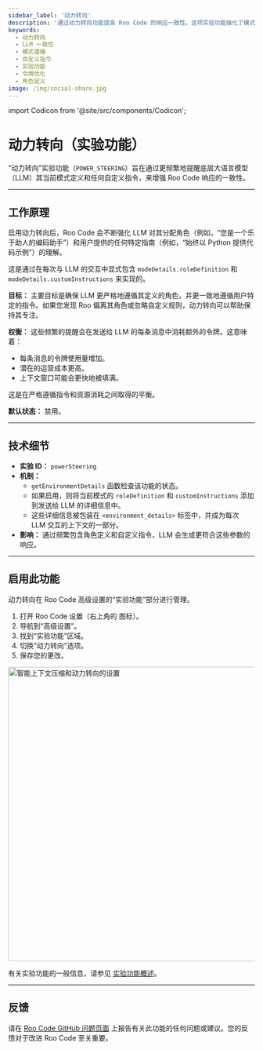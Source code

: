 ```yaml
---
sidebar_label: '动力转向'
description: '通过动力转向功能提高 Roo Code 的响应一致性。这项实验功能强化了模式定义和自定义指令，以更好地遵循分配的角色。'
keywords:
  - 动力转向
  - LLM 一致性
  - 模式遵循
  - 自定义指令
  - 实验功能
  - 令牌优化
  - 角色定义
image: /img/social-share.jpg
---
```

import Codicon from '@site/src/components/Codicon';

# 动力转向（实验功能）

“动力转向”实验功能（`POWER_STEERING`）旨在通过更频繁地提醒底层大语言模型（LLM）其当前模式定义和任何自定义指令，来增强 Roo Code 响应的一致性。

---

## 工作原理

启用动力转向后，Roo Code 会不断强化 LLM 对其分配角色（例如，“您是一个乐于助人的编码助手”）和用户提供的任何特定指南（例如，“始终以 Python 提供代码示例”）的理解。

这是通过在每次与 LLM 的交互中显式包含 `modeDetails.roleDefinition` 和 `modeDetails.customInstructions` 来实现的。

**目标：**
主要目标是确保 LLM 更严格地遵循其定义的角色，并更一致地遵循用户特定的指令。如果您发现 Roo 偏离其角色或忽略自定义规则，动力转向可以帮助保持其专注。

**权衡：**
这些频繁的提醒会在发送给 LLM 的每条消息中消耗额外的令牌。这意味着：
*   每条消息的令牌使用量增加。
*   潜在的运营成本更高。
*   上下文窗口可能会更快地被填满。

这是在严格遵循指令和资源消耗之间取得的平衡。

**默认状态：** 禁用。

---

## 技术细节

*   **实验 ID：** `powerSteering`
*   **机制：**
    *   `getEnvironmentDetails` 函数检查该功能的状态。
    *   如果启用，则将当前模式的 `roleDefinition` 和 `customInstructions` 添加到发送给 LLM 的详细信息中。
    *   这些详细信息被包装在 `<environment_details>` 标签中，并成为每次 LLM 交互的上下文的一部分。
*   **影响：** 通过频繁包含角色定义和自定义指令，LLM 会生成更符合这些参数的响应。

---

## 启用此功能

动力转向在 Roo Code 高级设置的“实验功能”部分进行管理。

1.  打开 Roo Code 设置（右上角的 <Codicon name="gear" /> 图标）。
2.  导航到“高级设置”。
3.  找到“实验功能”区域。
4.  切换“动力转向”选项。
5.  保存您的更改。
<img src="/img/power-steering/power-steering.png" alt="智能上下文压缩和动力转向的设置" width="600" />

有关实验功能的一般信息，请参见 [实验功能概述](/features/experimental/experimental-features)。

---

## 反馈

请在 [Roo Code GitHub 问题页面](https://github.com/RooCodeInc/Roo-Code/issues) 上报告有关此功能的任何问题或建议。您的反馈对于改进 Roo Code 至关重要。